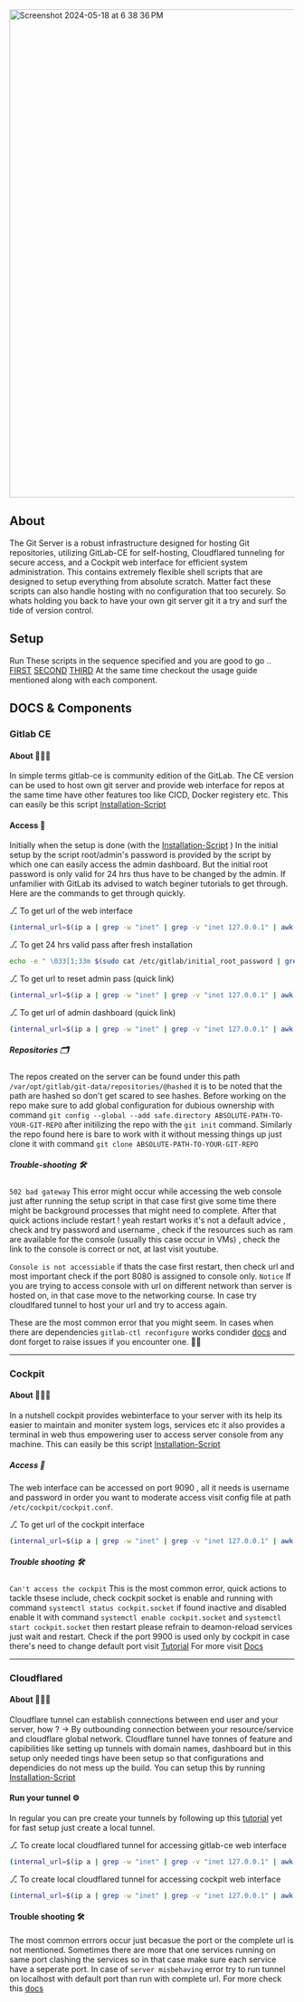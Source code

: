 <img width="863" alt="Screenshot 2024-05-18 at 6 38 36 PM" src="https://github.com/myselfakashagarwal/gits/assets/106314226/3176319c-fe5c-4606-aae3-71b2f10ee6a0">

<br> 

## About

The Git Server is a robust infrastructure designed for hosting Git repositories, utilizing GitLab-CE for self-hosting, Cloudflared tunneling for secure access, and a Cockpit web interface for efficient system administration. This contains extremely flexible shell scripts that are designed to setup everything from absolute scratch. Matter fact these scripts can also handle hosting with no configuration that too securely. So whats holding you back to have your own git server git it a try and surf the tide of version control. <br> 

## Setup 

Run These scripts in the sequence specified and you are good to go ..  [FIRST](https://raw.githubusercontent.com/myselfakashagarwal/gitserver/legacy/setup_cloudflared.sh)    [SECOND](https://raw.githubusercontent.com/myselfakashagarwal/gitserver/legacy/setup_cockpit.sh)    [THIRD](https://raw.githubusercontent.com/myselfakashagarwal/gitserver/legacy/setup_gitlabce.sh) At the same time checkout the usage guide mentioned along with each component. <br> 

## DOCS & Components 

### Gitlab CE 

#### About 👨🏽‍💻
In simple terms gitlab-ce is community edition of the GitLab. The CE version can be used to host own git server and provide web interface for repos at the same time have other features too like CICD, Docker registery etc.
This can easily be this script [Installation-Script](https://github.com/myselfakashagarwal/gitserver/blob/legacy/setup_gitlabce.sh)

#### Access 🔑
Initially when the setup is done (with the [Installation-Script](https://github.com/myselfakashagarwal/gitserver/blob/legacy/setup_gitlabce.sh) ) In the initial setup by the script root/admin's password is provided by the script by which one can easily access the admin dashboard. But the initial root password is only valid for 24 hrs thus have to be changed by the admin. If unfamilier with GitLab its advised to watch beginer tutorials to get through. Here are the commands to get through quickly.

⎇ To get url of the web interface 
```bash
(internal_url=$(ip a | grep -w "inet" | grep -v "inet 127.0.0.1" | awk '{print $2}' | cut -d "/" -f1) && echo -e " \033[1;33m URL to access server internally = http://$internal_url/users_sign_in \033[0m")
```

⎇ To get 24 hrs valid pass after fresh installation
```bash
echo -e " \033[1;33m $(sudo cat /etc/gitlab/initial_root_password | grep "Password:") \033[0m"
```

⎇ To get url to reset admin pass (quick link)
```bash
(internal_url=$(ip a | grep -w "inet" | grep -v "inet 127.0.0.1" | awk '{print $2}' | cut -d "/" -f1) && echo -e " \033[1;33m URL to add new user = http://$internal_url/admin/users/root/edit  \033[0m")
```

⎇ To get url of admin dashboard (quick link)
```bash
(internal_url=$(ip a | grep -w "inet" | grep -v "inet 127.0.0.1" | awk '{print $2}' | cut -d "/" -f1) && echo -e " \033[1;33m URL to add new user = http://$internal_url/admin \033[0m")
```
##### Repositories 🗂️
The repos created on the server can be found under this path ``/var/opt/gitlab/git-data/repositories/@hashed`` it is to be noted that the path are hashed so don't get scared to see hashes. Before working on the repo make sure to add global configuration for dubious ownership with command ``git config --global --add safe.directory ABSOLUTE-PATH-TO-YOUR-GIT-REPO`` after initilizing the repo with the `git init` command. Similarly the repo found here is bare to work with it without messing things up just clone it with command ``git clone ABSOLUTE-PATH-TO-YOUR-GIT-REPO``

##### Trouble-shooting 🛠️
`502 bad gateway` This error might occur while accessing the web console just after running the setup script in that case first give some time there might be background processes that might need to complete. After that quick actions include restart ! yeah restart works it's not a default advice , check and try password and username , check if the resources such as ram are available for the console (usually this case occur in VMs) , check the link to the console is correct or not, at last visit youtube.

`Console is not accessiable` if thats the case first restart, then check url and most important check if the port 8080 is assigned to console only. `Notice` If you are trying to access console with url on different network than server is hosted on, in that case move to the networking course. In case try cloudlfared tunnel to host your url and try to access again.

These are the most common error that you might seem. In cases when there are dependencies `gitlab-ctl reconfigure` works condider [docs](https://docs.gitlab.com/omnibus/troubleshooting.html) and dont forget to raise issues if you encounter one. 👍🏼

<hr>

### Cockpit 

#### About 👨🏽‍💻
In a nutshell cockpit provides webinterface to your server with its help its easier to maintain and moniter system logs, services etc it also provides a terminal in web thus empowering user to access server console from any machine.
This can easily be this script [Installation-Script](https://github.com/myselfakashagarwal/gitserver/blob/legacy/setup_cockpit.sh)

##### Access 🔑
The web interface can be accessed on port 9090 , all it needs is username and password in order you want to moderate access visit config file at path `/etc/cockpit/cockpit.conf`.

⎇ To get url of the cockpit interface 
```bash 
(internal_url=$(ip a | grep -w "inet" | grep -v "inet 127.0.0.1" | awk '{print $2}' | cut -d "/" -f1) && echo -e " \033[1;33m URL to access server internally = http://$internal_url:9090/system \033[0m")
```

##### Trouble shooting 🛠️
`Can't access the cockpit` This is the most common error, quick actions to tackle thsese include, check cockpit socket is enable and running with command `systemctl status cockpit.socket` if found inactive and disabled enable it with command `systemctl enable cockpit.socket` and `systemctl start cockpit.socket` then restart please refrain to deamon-reload services just wait and restart. Check if the port 9900 is used only by cockpit in case there's need to change default port visit [Tutorial](https://community.nethserver.org/t/how-to-change-the-default-port-9090/20626)
For more visit [Docs](https://help.sap.com/docs/SAP_HANA_COCKPIT/afa922439b204e9caf22c78b6b69e4f2/b1109e8c78b846cfb8a71c331bbd1313.html) 

<hr> 

### Cloudflared

#### About 👨🏽‍💻

Cloudflare tunnel can establish connections between end user and your server, how ? -> By outbounding connection between your resource/service and cloudflare global network. Cloudflare tunnel have tonnes of feature and capibilities like setting up tunnels with domain names, dashboard but in this setup only needed tings have been setup so that configurations and dependicies do not mess up the build. You can setup this by running [Installation-Script](https://github.com/myselfakashagarwal/gitserver/blob/legacy/setup_cloudflared.sh)

#### Run your tunnel ⚙︎
In regular you can pre create your tunnels by following up this [tutorial](https://developers.cloudflare.com/cloudflare-one/connections/connect-networks/get-started/create-local-tunnel/) yet for fast setup just create a local tunnel.

⎇ To create local cloudflared tunnel for accessing gitlab-ce web interface 
```bash 
(internal_url=$(ip a | grep -w "inet" | grep -v "inet 127.0.0.1" | awk '{print $2}' | cut -d "/" -f1) && echo -e "http://$internal_url/users_sign_in") | xargs cloudflared --no-tls-verify --url
```

⎇ To create local cloudflared tunnel for accessing cockpit web interface 
```bash 
(internal_url=$(ip a | grep -w "inet" | grep -v "inet 127.0.0.1" | awk '{print $2}' | cut -d "/" -f1) && echo -e "http://$internal_url:9090/system") | xargs cloudflared --no-tls-verify --url
```

#### Trouble shooting 🛠️
The most common errrors occur just becasue the port or the complete url is not mentioned. Sometimes there are more that one services running on same port clashing the services so in that case make sure each service have a seperate port. In case of `server misbehaving` error try to run tunnel on localhost with default port than run with complete url. For more check this [docs](https://developers.cloudflare.com/cloudflare-one/faq/teams-troubleshooting/#:~:text=%E2%80%8B%E2%80%8B%20Tunnel%20connections%20fail,files%20limit%20on%20your%20machine.)


